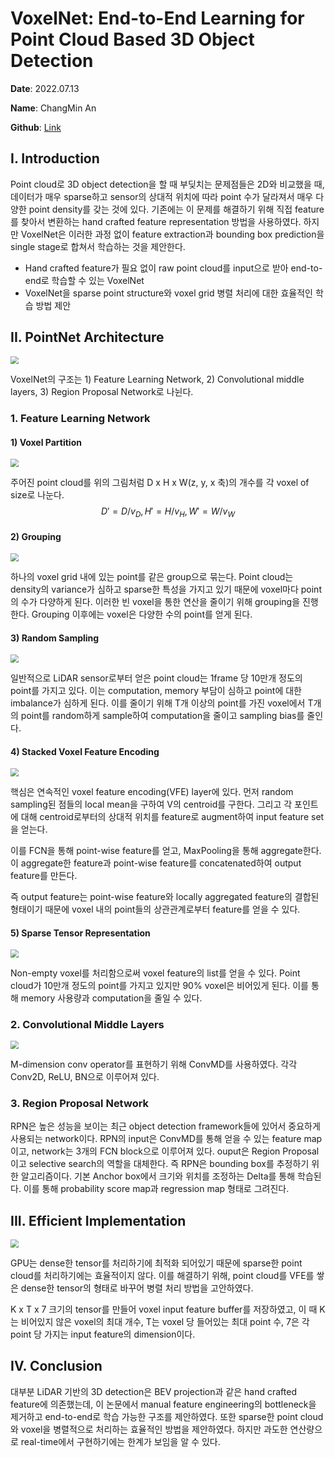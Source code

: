 # VoxelNet: End-to-End Learning for Point Cloud Based 3D Object Detection

**Date**: 							2022.07.13

**Name**:  						ChangMin An

**Github**: 						[Link](https://github.com/ckdals915/LiDAR)



## I. Introduction

Point cloud로 3D object detection을 할 때 부딪치는 문제점들은 2D와 비교했을 때, 데이터가 매우 sparse하고 sensor의 상대적 위치에 따라 point 수가 달라져서 매우 다양한 point density를 갖는 것에 있다. 기존에는 이 문제를 해결하기 위해 직접 feature를 찾아서 변환하는 hand crafted feature representation 방법을 사용하였다. 하지만 VoxelNet은 이러한 과정 없이 feature extraction과 bounding box prediction을 single stage로 합쳐서 학습하는 것을 제안한다.

* Hand crafted feature가 필요 없이 raw point cloud를 input으로 받아 end-to-end로 학습할 수 있는 VoxelNet
* VoxelNet을 sparse point structure와 voxel grid 병렬 처리에 대한 효율적인 학습 방법 제안



## II. PointNet Architecture

<img src="https://github.com/ckdals915/LiDAR/blob/main/docs/pictures/VoxelNet_Architecture.jpg?raw=true?raw=true?raw=true?raw=true" style="zoom:80%;" />

VoxelNet의 구조는 1) Feature Learning Network, 2) Convolutional middle layers, 3) Region Proposal Network로 나뉜다.



### 1. Feature Learning Network

#### 1) Voxel Partition

<img src="https://github.com/ckdals915/LiDAR/blob/main/docs/pictures/Voxel_Partition.jpg?raw=true?raw=true?raw=true?raw=true" style="zoom:80%;" />

주어진 point cloud를 위의 그림처럼 D x H x W(z, y, x 축)의 개수를 각 voxel of size로 나눈다. 
$$
D'=D/v_D, H'=H/v_H, W'=W/v_W
$$

#### 2) Grouping

<img src="https://github.com/ckdals915/LiDAR/blob/main/docs/pictures/Grouping.jpg?raw=true?raw=true?raw=true?raw=true" style="zoom:80%;" />

하나의 voxel grid 내에 있는 point를 같은 group으로 묶는다. Point cloud는 density의 variance가 심하고 sparse한 특성을 가지고 있기 때문에 voxel마다 point의 수가 다양하게 된다. 이러한 빈 voxel을 통한 연산을 줄이기 위해 grouping을 진행한다. Grouping 이후에는 voxel은 다양한 수의 point를 얻게 된다.



#### 3) Random Sampling

<img src="https://github.com/ckdals915/LiDAR/blob/main/docs/pictures/Random_Sampling.jpg?raw=true?raw=true?raw=true?raw=true" style="zoom:80%;" />

일반적으로 LiDAR sensor로부터 얻은 point cloud는 1frame 당 10만개 정도의 point를 가지고 있다. 이는 computation, memory 부담이 심하고 point에 대한 imbalance가 심하게 된다. 이를 줄이기 위해 T개 이상의 point를 가진 voxel에서 T개의 point를 random하게 sample하여 computation을 줄이고 sampling bias를 줄인다.



#### 4) Stacked Voxel Feature Encoding

<img src="https://github.com/ckdals915/LiDAR/blob/main/docs/pictures/Stacked_Voxel_Feature_Encoding.jpg?raw=true?raw=true?raw=true?raw=true" style="zoom:80%;" />

핵심은 연속적인 voxel feature encoding(VFE) layer에 있다. 먼저 random sampling된 점들의 local mean을 구하여 V의 centroid를 구한다. 그리고 각 포인트에 대해 centroid로부터의 상대적 위치를 feature로 augment하여 input feature set을 얻는다.

이를 FCN을 통해 point-wise feature를 얻고, MaxPooling을 통해 aggregate한다. 이 aggregate한 feature과 point-wise feature를 concatenated하여 output feature를 만든다.

즉 output feature는 point-wise feature와 locally aggregated feature의 결합된 형태이기 때문에 voxel 내의 point들의 상관관계로부터 feature를 얻을 수 있다.



#### 5) Sparse Tensor Representation

<img src="https://github.com/ckdals915/LiDAR/blob/main/docs/pictures/Sparse_4D_Tensor.jpg?raw=true?raw=true?raw=true?raw=true" style="zoom:80%;" />

Non-empty voxel를 처리함으로써 voxel feature의 list를 얻을 수 있다. Point cloud가 10만개 정도의 point를 가지고 있지만 90% voxel은 비어있게 된다. 이를 통해 memory 사용량과 computation을 줄일 수 있다.



### 2. Convolutional Middle Layers

<img src="https://github.com/ckdals915/LiDAR/blob/main/docs/pictures/Convolutional_Middle_Layers.jpg?raw=true?raw=true?raw=true?raw=true" style="zoom:80%;" />

M-dimension conv operator를 표현하기 위해 ConvMD를 사용하였다. 각각 Conv2D, ReLU, BN으로 이루어져 있다. 



### 3. Region Proposal Network

RPN은 높은 성능을 보이는 최근 object detection framework들에 있어서 중요하게 사용되는 network이다. RPN의 input은 ConvMD를 통해 얻을 수 있는 feature map이고, network는 3개의 FCN block으로 이루어져 있다. ouput은 Region Proposal이고 selective search의 역할을 대체한다. 즉 RPN은 bounding box를 추정하기 위한 알고리즘이다. 기본 Anchor box에서 크기와 위치를 조정하는 Delta를 통해 학습된다. 이를 통해 probability score map과 regression map 형태로 그려진다.



## III. Efficient Implementation

<img src="https://github.com/ckdals915/LiDAR/blob/main/docs/pictures/Efficient_Implementation.jpg?raw=true?raw=true?raw=true?raw=true" style="zoom:80%;" />

GPU는 dense한 tensor를 처리하기에 최적화 되어있기 때문에 sparse한 point cloud를 처리하기에는 효율적이지 않다. 이를 해결하기 위해, point cloud를 VFE를 쌓은 dense한 tensor의 형태로 바꾸어 병렬 처리 방법을 고안하였다.

K x T x 7 크기의 tensor를 만들어 voxel input feature buffer를 저장하였고, 이 때 K는 비어있지 않은 voxel의 최대 개수, T는 voxel 당 들어있는 최대 point 수, 7은 각 point 당 가지는 input feature의 dimension이다.



## IV. Conclusion

대부분 LiDAR 기반의 3D detection은 BEV projection과 같은 hand crafted feature에 의존했는데, 이 논문에서 manual feature engineering의 bottleneck을 제거하고 end-to-end로 학습 가능한 구조를 제안하였다. 또한 sparse한 point cloud와 voxel을 병렬적으로 처리하는 효율적인 방법을 제안하였다. 하지만 과도한 연산량으로 real-time에서 구현하기에는 한계가 보임을 알 수 있다.
